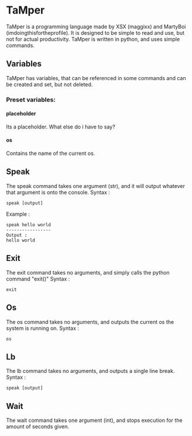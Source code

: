 # TaMper

TaMper is a programming language made by XSX (maggixx) and MartyBoi (imdoingthisfortheprofile).
It is designed to be simple to read and use, but not for actual productivity.
TaMper is written in python, and uses simple commands.


## Variables
TaMper has variables, that can be referenced in some commands and can be created and set, but not deleted.
### Preset variables:
#### placeholder
Its a placeholder. What else do i have to say?
#### os
Contains the name of the current os.
## Speak
The speak command takes one argument (str), and it will output whatever that argument is onto the console.
Syntax :
```
speak [output]
```
Example :
```
speak hello world
-----------------
Output :
hello world
```

## Exit
The exit command takes no arguments, and simply calls the python command "exit()"
Syntax :
```
exit
```

## Os
The os command takes no arguments, and outputs the current os the system is running on.
Syntax :
```
os
```

## Lb
The lb command takes no arguments, and outputs a single line break.
Syntax :
```
speak [output]
```

## Wait
The wait command takes one argument (int), and stops execution for the amount of seconds given.
